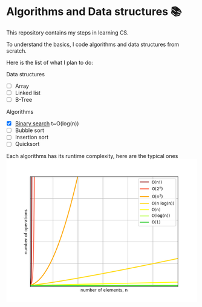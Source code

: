 # Algorithms and Data structures 📚
This repository contains my steps in learning CS.

To understand the basics, I code algorithms and data structures from scratch.

Here is the list of what I plan to do:

Data structures
- [ ] Array
- [ ] Linked list
- [ ] B-Tree

Algorithms
- [x] [Binary search](simple_algorithms/binary_search.py) t~O(log(n))
- [ ] Bubble sort
- [ ] Insertion sort
- [ ] Quicksort

Each algorithms has its runtime complexity, here are the typical ones
![big-o](big-o.png)
